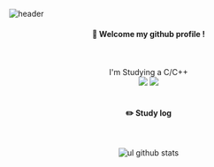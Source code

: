 <!--
**ul88/ul88** is a ✨ _special_ ✨ repository because its `README.md` (this file) appears on your GitHub profile.

Here are some ideas to get you started:

- 🔭 I’m currently working on ...
- 🌱 I’m currently learning ...
- 👯 I’m looking to collaborate on ...
- 🤔 I’m looking for help with ...
- 💬 Ask me about ...
- 📫 How to reach me: ...
- 😄 Pronouns: ...
- ⚡ Fun fact: ...
-->
![header](https://capsule-render.vercel.app/api?type=waving&text=ul88&fontSize=50)
  
<div align="center"> 
  
####  :wave: Welcome my github profile !

  
 <br/>
 <br/>
 I'm Studying a C/C++
  <br/>
  <img src="https://img.shields.io/badge/c-007396?style=for-the-badge&logo=c&logoColor=white">
 <img src="https://img.shields.io/badge/c++-007396?style=for-the-badge&logo=cplusplus&logoColor=white">
 
   <br/>
   <br/>
 
#### :pencil2: Study log
 
  <br/>
  
![ul github stats](https://github-readme-stats.vercel.app/api/top-langs/?username=ul88&show_icons=true&theme=tokyonight)
  
</div>
